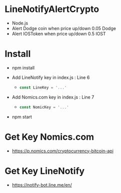 # LineNotifyAlertCrypto
- Node.js
- Alert Dodge coin when price up/down 0.05 Dodge
- Alert IOSToken when price up/down 0.5 IOST

# Install
- npm install
* Add LineNotify key in index.js : Line 6
  * ```javascript
    const LineKey = '...'
    ```
* Add Nomics.com key in index.js : Line 7
  * ```javascript
    const NomicKey = '...'
    ```
- npm start

# Get Key Nomics.com
- https://p.nomics.com/cryptocurrency-bitcoin-api

# Get Key LineNotify
- https://notify-bot.line.me/en/
